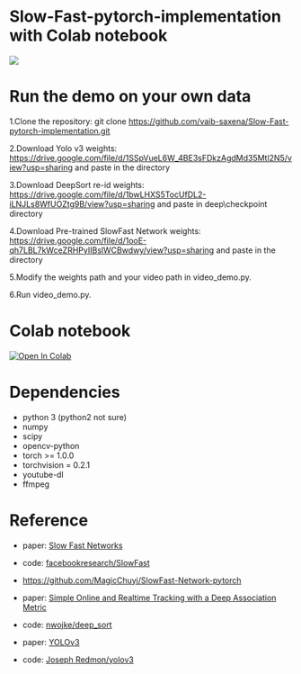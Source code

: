 # Slow-Fast-pytorch-implementation with Colab notebook
![](data/pam.gif)

# Run the demo on your own data

1.Clone the repository: git clone https://github.com/vaib-saxena/Slow-Fast-pytorch-implementation.git

2.Download Yolo v3 weights: https://drive.google.com/file/d/1SSpVueL6W_4BE3sFDkzAgdMd35Mtl2N5/view?usp=sharing and paste in the directory

3.Download DeepSort re-id weights: https://drive.google.com/file/d/1bwLHXS5TocUfDL2-iLNJLs8WfUOZtg9B/view?usp=sharing and paste in deep\checkpoint directory

4.Download Pre-trained SlowFast Network weights: https://drive.google.com/file/d/1ooE-qh7LBL7kWceZRHPyIIBslWCBwdwy/view?usp=sharing and paste in the directory

5.Modify the weights path and your video path in video_demo.py.

6.Run video_demo.py.

# Colab notebook
[![Open In Colab](https://colab.research.google.com/assets/colab-badge.svg)](https://colab.research.google.com/github/vaib-saxena/Slow-Fast-pytorch-implementation/blob/master/slow_fast.ipynb)


# Dependencies
- python 3 (python2 not sure)
- numpy
- scipy
- opencv-python
- torch >= 1.0.0
- torchvision = 0.2.1
- youtube-dl
- ffmpeg


# Reference
- paper: [Slow Fast Networks](https://arxiv.org/pdf/1812.03982.pdf)

- code: [facebookresearch/SlowFast](https://github.com/facebookresearch/SlowFast)

- https://github.com/MagicChuyi/SlowFast-Network-pytorch

- paper: [Simple Online and Realtime Tracking with a Deep Association Metric](https://arxiv.org/abs/1703.07402)

- code: [nwojke/deep_sort](https://github.com/nwojke/deep_sort)

- paper: [YOLOv3](https://pjreddie.com/media/files/papers/YOLOv3.pdf)

- code: [Joseph Redmon/yolov3](https://pjreddie.com/darknet/yolo/)
